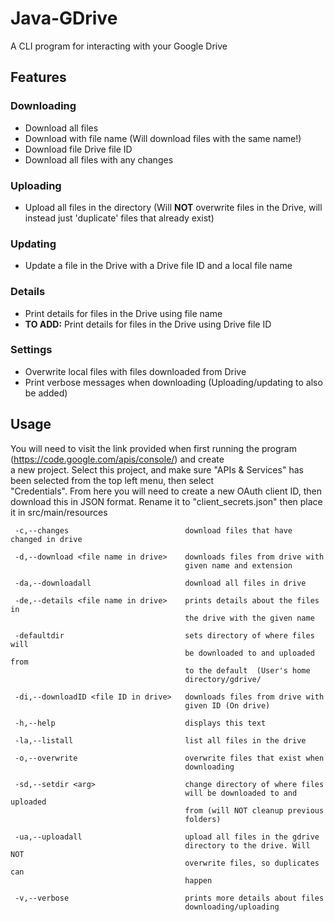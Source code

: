 # Java-GDrive
A CLI program for interacting with your Google Drive

## Features
### Downloading
* Download all files
* Download with file name (Will download files with the same name!)
* Download file Drive file ID
* Download all files with any changes

### Uploading
* Upload all files in the directory (Will **NOT** overwrite files in the Drive, will instead just 'duplicate' files that already exist)

### Updating
* Update a file in the Drive with a Drive file ID and a local file name

### Details
* Print details for files in the Drive using file name
* **TO ADD:** Print details for files in the Drive using Drive file ID

### Settings
* Overwrite local files with files downloaded from Drive
* Print verbose messages when downloading (Uploading/updating to also be added)

## Usage
You will need to visit the link provided when first running the program (https://code.google.com/apis/console/) and create  
a new project. Select this project, and make sure "APIs & Services" has been selected from the top left menu, then select   
"Credentials". From here you will need to create a new OAuth client ID, then download this in JSON format. Rename it to "client_secrets.json" then place it in src/main/resources
```
 -c,--changes                          download files that have changed in drive  
 
 -d,--download <file name in drive>    downloads files from drive with
                                       given name and extension  
                                       
 -da,--downloadall                     download all files in drive  
 
 -de,--details <file name in drive>    prints details about the files in
                                       the drive with the given name  
                                       
 -defaultdir                           sets directory of where files will
                                       be downloaded to and uploaded from
                                       to the default  (User's home
                                       directory/gdrive/  
                                       
 -di,--downloadID <file ID in drive>   downloads files from drive with
                                       given ID (On drive)  
                                       
 -h,--help                             displays this text  
 
 -la,--listall                         list all files in the drive  
 
 -o,--overwrite                        overwrite files that exist when  
                                       downloading  
                                       
 -sd,--setdir <arg>                    change directory of where files
                                       will be downloaded to and uploaded
                                       from (will NOT cleanup previous
                                       folders)  
                                       
 -ua,--uploadall                       upload all files in the gdrive
                                       directory to the drive. Will NOT
                                       overwrite files, so duplicates can
                                       happen  
                                       
 -v,--verbose                          prints more details about files
                                       downloading/uploading  
```
